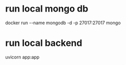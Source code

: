 # run local mongo db

docker run --name mongodb -d -p 27017:27017 mongo

# run local backend

uvicorn app:app